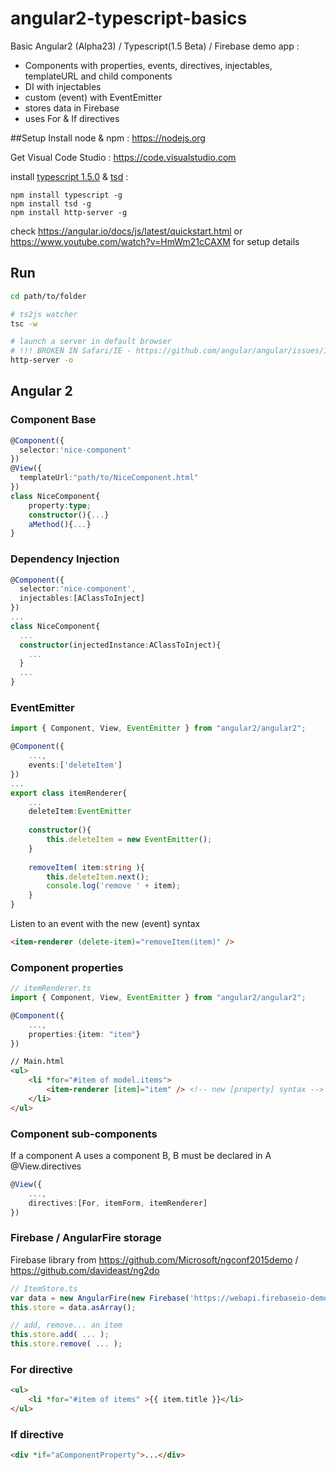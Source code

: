 # angular2-typescript-basics
Basic Angular2 (Alpha23) / Typescript(1.5 Beta) / Firebase demo app :
- Components with properties, events, directives, injectables, templateURL and child components
- DI with injectables
- custom (event) with EventEmitter
- stores data in Firebase
- uses For & If directives

##Setup
Install node & npm : https://nodejs.org

Get Visual Code Studio : https://code.visualstudio.com

install [typescript 1.5.0](http://www.typescriptlang.org) & [tsd](https://github.com/Definitelytyped/tsd#readme) :
```
npm install typescript -g
npm install tsd -g
npm install http-server -g
```
check https://angular.io/docs/js/latest/quickstart.html or https://www.youtube.com/watch?v=HmWm21cCAXM for setup details 

## Run
```bash
cd path/to/folder

# ts2js watcher
tsc -w

# launch a server in default browser 
# !!! BROKEN IN Safari/IE - https://github.com/angular/angular/issues/1640
http-server -o
```
## Angular 2
### Component Base
```typescript
@Component({
  selector:'nice-component'
})
@View({
  templateUrl:"path/to/NiceComponent.html"
})
class NiceComponent{
	property:type;
	constructor(){...}
	aMethod(){...}
}
```

### Dependency Injection
```typescript
@Component({
  selector:'nice-component',
  injectables:[AClassToInject]
})
...
class NiceComponent{
  ...
  constructor(injectedInstance:AClassToInject){
    ...
  }
  ...
}
```

### EventEmitter
```typescript
import { Component, View, EventEmitter } from "angular2/angular2";

@Component({
	...,
	events:['deleteItem']
})
...
export class itemRenderer{
	...
	deleteItem:EventEmitter
	
	constructor(){
		this.deleteItem = new EventEmitter();
	}
	
	removeItem( item:string ){
		this.deleteItem.next();
		console.log('remove ' + item);
	}
}
```
Listen to an event with the new (event) syntax

```html
<item-renderer (delete-item)="removeItem(item)" />
```

### Component properties
```typescript
// itemRenderer.ts
import { Component, View, EventEmitter } from "angular2/angular2";

@Component({
	...,
	properties:{item: "item"}
})
```

```html
// Main.html 
<ul>
	<li *for="#item of model.items"> 
		<item-renderer [item]="item" /> <!-- new [property] syntax -->
	</li>
</ul>
```
### Component sub-components
If a component A uses a component B, B must be declared in A @View.directives

```typescript
@View({
	...,
	directives:[For, itemForm, itemRenderer]
})

```

### Firebase / AngularFire storage 
Firebase library from https://github.com/Microsoft/ngconf2015demo / https://github.com/davideast/ng2do
```typescript
// ItemStore.ts
var data = new AngularFire(new Firebase('https://webapi.firebaseio-demo.com/test'));
this.store = data.asArray();

// add, remove... an item
this.store.add( ... );
this.store.remove( ... );

```

### For directive 
```html
<ul>
	<li *for="#item of items" >{{ item.title }}</li>
</ul>
```

### If directive 
```html
<div *if="aComponentProperty">...</div>
```